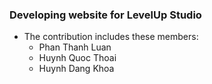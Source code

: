 ### Developing website for LevelUp Studio 

- The contribution includes these members:
  - Phan Thanh Luan
  - Huynh Quoc Thoai
  - Huynh Dang Khoa
